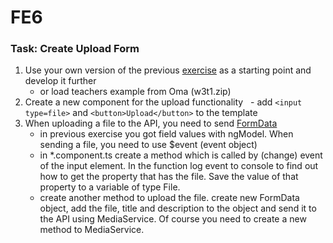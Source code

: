 # FE6
### Task: Create Upload Form 

1. Use your own version of the previous [exercise](w3-login.md) as a starting point and develop it further
    - or load teachers example from Oma (w3t1.zip)
1. Create a new component for the upload functionality
    - add `<input type=file>` and `<button>Upload</button>` to the template
1. When uploading a file to the API, you need to send [FormData](https://developer.mozilla.org/en-US/docs/Web/API/FormData/Using_FormData_Objects) 
    - in previous exercise you got field values with ngModel. When sending a file, you need to use $event (event object)
    - in *.component.ts create a method which is called by (change) event of the input element. In the function log event to console to find out how to get the property that has the file. Save the value of that property to a variable of type File. 
    - create another method to upload the file. create new FormData object, add the file, title and description to the object and send it to the API using MediaService. Of course you need to create a new method to MediaService.
    
